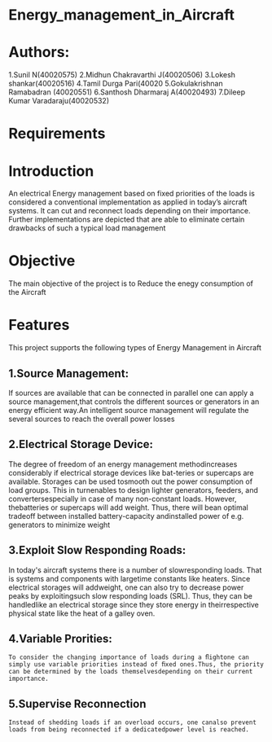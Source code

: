 # Energy_management_in_Aircraft

# Authors:
1.Sunil N(40020575)
 2.Midhun Chakravarthi J(40020506)
 3.Lokesh shankar(40020516)
 4.Tamil Durga Pari(40020
 5.Gokulakrishnan Ramabadran (40020551)
 6.Santhosh Dharmaraj A(40020493)
 7.Dileep Kumar Varadaraju(40020532)
# Requirements

# Introduction
An electrical Energy management based on fixed priorities of the loads is considered a conventional implementation as applied in today’s aircraft systems. It can cut and reconnect loads depending on their importance. Further implementations are depicted that are able to eliminate certain drawbacks of such a typical load management
# Objective
The main objective of the project is to Reduce the enegy consumption of the Aircraft  

# Features
This project supports the following types of Energy Management in Aircraft

## 1.Source Management:
 If sources are available that can be connected in parallel one can apply a source management,that controls the different sources or generators in an energy efficient way.An intelligent source management will regulate the several sources to reach the overall power losses
 ## 2.Electrical Storage Device:
  The degree of freedom of an energy management methodincreases considerably if electrical storage devices like bat-teries or supercaps are available. Storages can be used tosmooth out the power consumption of load groups. This in turnenables to design lighter generators, feeders, and convertersespecially in case of many non-constant loads. However, thebatteries or supercaps will add weight. Thus, there will bean optimal tradeoff between installed battery-capacity andinstalled power of e.g. generators to minimize weight
  ## 3.Exploit Slow Responding Roads:
   In today's aircraft systems there is a number of slowresponding loads. That is systems and components with largetime constants like heaters. Since electrical storages will addweight, one can also try to decrease power peaks by exploitingsuch slow responding loads (SRL). Thus, they can be handledlike an electrical storage since they store energy in theirrespective physical state like the heat of a galley oven.
  ## 4.Variable Prorities:
    To consider the changing importance of loads during a ﬂightone can simply use variable priorities instead of ﬁxed ones.Thus, the priority can be determined by the loads themselvesdepending on their current importance.
  ## 5.Supervise Reconnection
    Instead of shedding loads if an overload occurs, one canalso prevent loads from being reconnected if a dedicatedpower level is reached.
    

